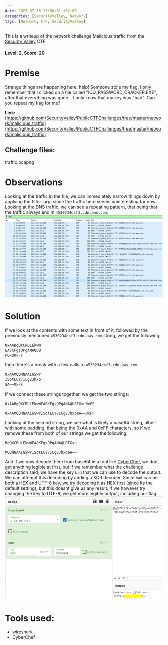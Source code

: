 ```yaml
---
date: 2023-07-30 15:50:31 +02:00
categories: [SecurityValley, Network]
tags: [Network, CTF, SecurityValley]
---
```


This is a writeup of the network challenge Malicious traffic from the [Security Valley](https://ctf.securityvalley.org) CTF
#### Level: 2, Score: 20
# Premise
Strange things are happening here, help! Someone stole my flag. I only remember that I clicked on a file called "ICQ_PASSWORD_CRACKER.EXE", after that everything was gone... I only know that my key was "bad". Can you repeat my flag for me?

**Link:** [https://github.com/SecurityValley/PublicCTFChallenges/tree/master/network/malicious_traffic](https://github.com/SecurityValley/PublicCTFChallenges/tree/master/network/malicious_traffic)
## Challenge files:
traffic.pcapng
# Observations
Looking at the traffic in the file, we can immediately narrow things down by applying the filter !arp, since the traffic here seems uninteresting for now.
Looking at the DNS traffic, we can see a repeating pattern, that being that the traffic always end in `4530234dsf3.cdn.aws.com`.
![traffic.pcapng traffic without arp](../../../../assets/img/mal_traffic.png)
# Solution
If we look at the contents with some text in front of it, followed by the previously mentioned `4530234dsf3.cdn.aws.com` string, we get the following:
```
0xAABgQXCRULEkwW
EA8KFgsOPgANAQUB
FGxu0xFF
```
then there's a break with a few calls to `4530234dsf3.cdn.aws.com`.
```
0xAAMQQHNAAIGSwr
ISotLCY7ICg2Jhxp
aA==0xFF
```
If we connect these strings together, we get the two strings:
```
0xAABgQXCRULEkwWEA8KFgsOPgANAQUBFGxu0xFF
```
```
0xAAMQQHNAAIGSwrISotLCY7ICg2JhxpaA==0xFF
```
Looking at the second string, we see what is likely a base64 string, albeit with some padding, that being the 0xAA and 0xFF characters, so if we remove these from both of our strings we get the following: 
```
BgQXCRULEkwWEA8KFgsOPgANAQUBFGxu
```
```
MQQHNAAIGSwrISotLCY7ICg2JhxpaA==
```
And if we now decode them from base64 in a tool like [CyberChef](https://gchq.github.io/CyberChef/), we dont get anything legible at first, but if we remember what the challenge description said, we have the key `bad` that we can use to decode the output. 
We can attempt this decoding by adding a XOR decoder. 
Since `bad` can be both a HEX and UTF-8 key, we try decoding it as HEX first (since its the default setting), but this doesnt give us any result.
If we however try changing the key to UTF-8, we get more legible output, including our flag.
![Cyberchef Result](../../../../assets/img/mal_traf_flag.png)
# Tools used:
 - wireshark
 - CyberChef
